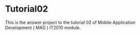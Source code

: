 # Tutorial02

This is the answer project to the tutorial 02 of Mobile Application Development ( MAD ) IT2010 module.
